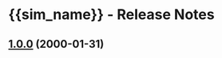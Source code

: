 # {{sim_name}} - Release Notes
<!-- Developer and designer should collaborate on what to include for any release beyond 1.0.0. 
For a 1.0.0 release, only the 1.0.0 heading and date is needed. 
When new releases occur, add the section below to the top of the doc. -->

<!-- 
## [1.2.3](sim-url) (2000-01-31)

### Breaking Changes
* This is rarely used, but could be relevant if a previous version of phet-io is no longer supported?
* 

### New Features
* 
* 

### Bug Fixes
* 
* 

### Other Changes
* 
* 
 -->

## [1.0.0](sim-url) (2000-01-31)
